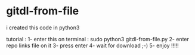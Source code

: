 # gitdl-from-file

i created this code in python3

tutorial :
1- enter this on terminal : sudo python3 gitdl-from-file.py
2- enter repo links file on it
3- press enter
4- wait for download ;-)
5- enjoy !!!!!
